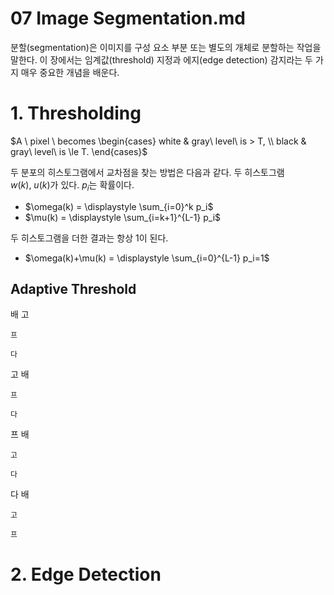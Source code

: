 07 Image Segmentation.md
===

분할(segmentation)은 이미지를 구성 요소 부분 또는 별도의 개체로 분할하는 작업을 말한다. 이 장에서는 임계값(threshold) 지정과 에지(edge detection) 감지라는 두 가지 매우 중요한 개념을 배운다.

# 1. Thresholding

$A \ pixel \ becomes \begin{cases} white & gray\ level\ is > T, \\ black & gray\ level\ is \le T. \end{cases}$

두 분포의 히스토그램에서 교차점을 찾는 방법은 다음과 같다. 두 히스토그램 $w(k),\ u(k)$가 있다. $p_i$는 확률이다.

- $\omega(k) = \displaystyle \sum_{i=0}^k p_i$
- $\mu(k) = \displaystyle \sum_{i=k+1}^{L-1} p_i$

두 히스토그램을 더한 결과는 항상 1이 된다.

- $\omega(k)+\mu(k) = \displaystyle \sum_{i=0}^{L-1} p_i=1$


## Adaptive Threshold

배
    고

        
    프

    다

        
고
    배

        
    프

    다

        
프
    배

    고

    다

다
    배

    고

    프


# 2. Edge Detection